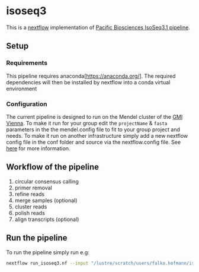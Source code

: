 # isoseq3
This is a [nextflow](https://github.com/nextflow-io/nextflow) implementation of [Pacific Biosciences IsoSeq3.1 pipeline](https://github.com/PacificBiosciences/IsoSeq3/blob/master/README_v3.1.md).

## Setup
### Requirements
This pipeline requires anaconda[https://anaconda.org/]. The required dependencies will then be installed by nextflow into a conda virtual environment

### Configuration
The current pipeline is designed to run on the Mendel cluster of the [GMI Vienna](https://www.gmi.oeaw.ac.at/). To make it run for your group edit the `projectName` & `fasta` parameters in the the mendel.config file to fit to your group project and needs. To make it run on another infrastructure simply add a new nextflow config file in the conf folder and source via the nextflow.config file. See [here](https://www.nextflow.io/docs/latest/config.html) for more information. 

## Workflow of the pipeline
1. circular consensus calling
2. primer removal
3. refine reads
4. merge samples (optional)
3. cluster reads 
4. polish reads
5. align transcripts (optional)


## Run the pipeline
To run the pipeline simply run e.g:

```bash
nextflow run_isoseq3.nf --input "/lustre/scratch/users/falko.hofmann/isoseq/samples/*/" --output "/lustre/scratch/users/falko.hofmann/isoseq/results/*/ --primer_type default
